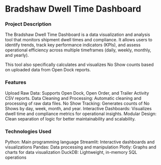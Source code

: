 # Bradshaw Dwell Time Dashboard
### Project Description
The Bradshaw Dwell Time Dashboard is a data visualization and analysis tool that monitors shipment dwell times and compliance. It allows users to identify trends, track key performance indicators (KPIs), and assess operational efficiency across multiple timeframes (daily, weekly, monthly, and yearly).

This tool also specifically calculates and visualizes No Show counts based on uploaded data from Open Dock reports.

### Features
Upload Raw Data: Supports Open Dock, Open Order, and Trailer Activity CSV reports.
Data Cleaning and Processing: Automatic cleaning and processing of raw data files.
No Show Tracking: Generates counts of No Shows by day, week, month, and year.
Interactive Dashboards: Visualizes dwell time and compliance metrics for operational insights.
Modular Design: Clean separation of logic for better maintainability and scalability.

### Technologies Used
Python: Main programming language
Streamlit: Interactive dashboards and visualizations
Pandas: Data processing and manipulation
Plotly: Graphs and charts for data visualization
DuckDB: Lightweight, in-memory SQL operations